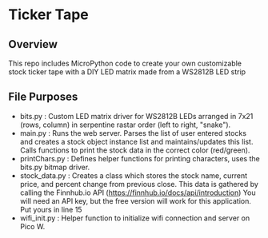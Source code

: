 # Ticker Tape

## Overview
This repo includes MicroPython code to create your own customizable stock ticker tape with a DIY LED matrix made from a WS2812B LED strip

## File Purposes
- bits.py : Custom LED matrix driver for WS2812B LEDs arranged in 7x21 (rows, column) in serpentine rastar order (left to right, "snake").
- main.py : Runs the web server. Parses the list of user entered stocks and creates a stock object instance list and maintains/updates this list. Calls functions to print the stock data in the correct color (red/green).
- printChars.py : Defines helper functions for printing characters, uses the bits.py bitmap driver.
- stock_data.py : Creates a class which stores the stock name, current price, and percent change from previous close. This data is gathered by calling the Finnhub.io API (https://finnhub.io/docs/api/introduction) You will need an API key, but the free version will work for this application. Put yours in line 15
- wifi_init.py : Helper function to initialize wifi connection and server on Pico W.
